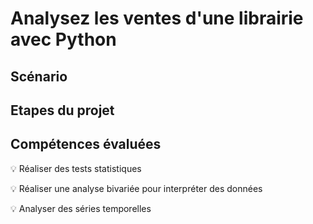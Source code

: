 # Analysez les ventes d'une librairie avec Python

## Scénario

## Etapes du projet

## Compétences évaluées

:bulb: Réaliser des tests statistiques

:bulb: Réaliser une analyse bivariée pour interpréter des données

:bulb: Analyser des séries temporelles




